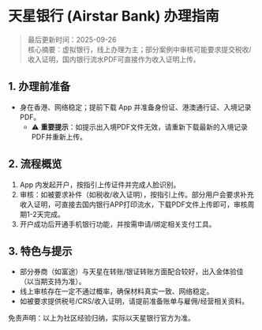 # 天星银行 (Airstar Bank) 办理指南

> 最后更新时间：2025-09-26  
> 核心摘要：虚拟银行，线上办理为主；部分案例中审核可能要求提交税收/收入证明，国内银行流水PDF可直接作为收入证明上传。

## 1. 办理前准备
- 身在香港、网络稳定；提前下载 App 并准备身份证、港澳通行证、入境记录 PDF。
  - ⚠️ **重要提示**：如提示出入境PDF文件无效，请重新下载最新的入境记录PDF并重新上传。

## 2. 流程概览
1) App 内发起开户，按指引上传证件并完成人脸识别。  
2) 审核：如被要求补件（如税收/收入证明），按指引上传。部分用户会要求补充收入证明，可直接去国内银行APP打印流水，下载PDF文件上传即可，审核周期1-2天完成。  
3) 开户成功后开通手机银行功能，并按需申请/绑定相关支付工具。

## 3. 特色与提示
- 部分券商（如富途）与天星在转账/银证转账方面配合较好，出入金体验佳（以当期支持为准）。  
- 线上审核存在一定不通过概率，确保材料真实一致、网络稳定。
 - 如被要求提供税号/CRS/收入证明，请提前准备账单与雇佣/经营相关资料。

免责声明：以上为社区经验归纳，实际以天星银行官方为准。
